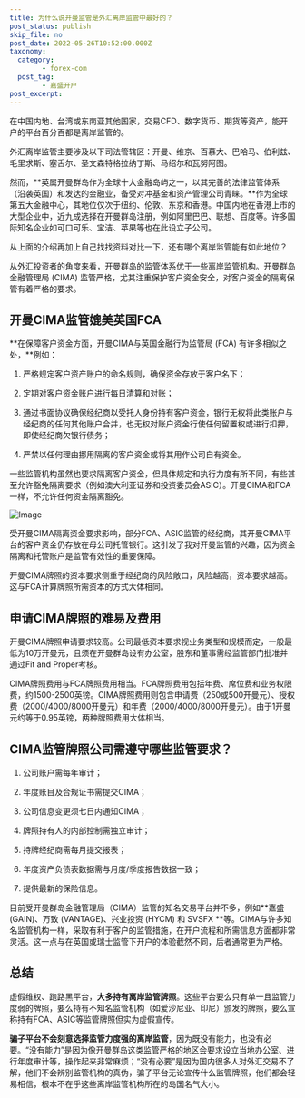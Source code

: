 ```yaml
---
title: 为什么说开曼监管是外汇离岸监管中最好的？
post_status: publish
skip_file: no
post_date: 2022-05-26T10:52:00.000Z
taxonomy:
  category:
        - forex-com
  post_tag:
        - 嘉盛开户
post_excerpt: 
---
```

在中国内地、台湾或东南亚其他国家，交易CFD、数字货币、期货等资产，能开户的平台百分百都是离岸监管的。

外汇离岸监管主要涉及以下司法管辖区：开曼、维京、百慕大、巴哈马、伯利兹、毛里求斯、塞舌尔、圣文森特格拉纳丁斯、马绍尔和瓦努阿图。

然而，**英属开曼群岛作为全球十大金融岛屿之一，以其完善的法律监管体系（沿袭英国）和发达的金融业，备受对冲基金和资产管理公司青睐。**作为全球第五大金融中心，其地位仅次于纽约、伦敦、东京和香港。中国内地在香港上市的大型企业中，近九成选择在开曼群岛注册，例如阿里巴巴、联想、百度等。许多国际知名企业如可口可乐、宝洁、苹果等也在此设立子公司。

从上面的介绍再加上自己找找资料对比一下，还有哪个离岸监管能有如此地位？

从外汇投资者的角度来看，开曼群岛的监管体系优于一些离岸监管机构。开曼群岛金融管理局 (CIMA) 监管严格，尤其注重保护客户资金安全，对客户资金的隔离保管有着严格的要求。

## 开曼CIMA监管媲美英国FCA

**在保障客户资金方面，开曼CIMA与英国金融行为监管局 (FCA) 有许多相似之处，**例如：

1. 严格规定客户资产账户的命名规则，确保资金存放于客户名下；

1. 定期对客户资金账户进行每日清算和对账；

1. 通过书面协议确保经纪商以受托人身份持有客户资金，银行无权将此类账户与经纪商的任何其他账户合并，也无权对账户资金行使任何留置权或进行扣押，即使经纪商欠银行债务；

1. 严禁以任何理由挪用隔离的客户资金或将其用作公司自有资金。

一些监管机构虽然也要求隔离客户资金，但具体规定和执行力度有所不同，有些甚至允许豁免隔离要求（例如澳大利亚证券和投资委员会ASIC）。开曼CIMA和FCA一样，不允许任何资金隔离豁免。

![Image](https://prod-files-secure.s3.us-west-2.amazonaws.com/39ed1227-6d7d-4570-be36-9ccd4a2c4241/bd849744-3fcb-4a37-8312-357962c8f065/image.png?X-Amz-Algorithm=AWS4-HMAC-SHA256&X-Amz-Content-Sha256=UNSIGNED-PAYLOAD&X-Amz-Credential=ASIAZI2LB466WPQZZG3H%2F20250321%2Fus-west-2%2Fs3%2Faws4_request&X-Amz-Date=20250321T041357Z&X-Amz-Expires=3600&X-Amz-Security-Token=IQoJb3JpZ2luX2VjEEQaCXVzLXdlc3QtMiJGMEQCIE0ksFhKIybHQAXuRuPWu%2FRclETCbL6UaA2d8cQyaONoAiB7rBstcXVhjP9UJQr%2B41CGXQ%2FUYI6yiAyKuiLFjVJR3yqIBAic%2F%2F%2F%2F%2F%2F%2F%2F%2F%2F8BEAAaDDYzNzQyMzE4MzgwNSIMfdkCJ3y%2B7nEiLgXIKtwD4hFRZqCDUQ7dFxfM1R%2FF2NmK%2Bc9G5B89sOqypSRtTwiz5g9WHHz0jmYgBxSzdE8mB%2Fp1pu6V3sZ38IhROkTIluMtkh5yorpQAtr4tWjx5DFTfoqt%2BBY9XkQWQq4VjsoP9LtOCCGRi7yI1RFb%2B7Cz96727fh6zdhucYchIoxNe6m3a8DmnrIR%2FJXuYXfFyEYFp0U892Sh0UnVQT%2FlMYSzfJ2JXqMn3DvyrgjyjC0jvqw2LPbqf7qyO2qb5BSpB68cilcjquaQA%2BrM7q89%2BZTHzPpubCAVKnGAKeeipkbfY5MQ1wQ7n73Vdq%2FTNTl9CInIquTs2q%2Bp0rv3azJTfFpcouRU42FwVUE5TmsYJXTQ795hMRpUjweZab5SbGSRdJy0hCLjMLRtLuwJMn81rmuP8ASEzqZNcxXpLOwN8TVKgp8kkoh0rKQV8hWUefnDF2t2iIjc1BnoJUCiHtNmzROD4JVAGs4t8KgHuCS2OQAKO965Z0xaCBLmT0MUHMhlaVOszchoib1%2FtM6KenRUy9Fft0su1J7WSxNkRgpvB46OOTYiY%2FrYLXKcev6jFbXrKHPxStgTC0LEtVufuDuwmRgp%2F31SiA5vNF%2FtPnHUeshOhiURvVM%2FyXXcEqkHE38wmrfzvgY6pgG0geN18uLauHptdf2y9e9t23yhbV4OfmMxqT7vkEICk16wTsCJpT4IXdylxLf1I%2B%2FUS7l7TFwfgM6McNt0Mo1pWqyyyfI9AO0yjUoEun9NUaqi1s98dKq%2FhhQeSv0fLWdwVsAcsN5D5sXsG4B8Jw2Jx%2BK1aypM7Pyl2ZfPT1NO4vC2zB8M8WyawTjW1N%2F5Fvc%2FQjjLGm4h5yGL%2FpEYdZzulCtiS59x&X-Amz-Signature=ae13f0611fd241397309f8c01105f8ddae8da3711b09698ada891464e6054cd1&X-Amz-SignedHeaders=host&x-id=GetObject)

受开曼CIMA隔离资金要求影响，部分FCA、ASIC监管的经纪商，其开曼CIMA平台的客户资金仍存放在母公司托管银行。这引发了我对开曼监管的兴趣，因为资金隔离和托管账户是监管有效性的重要保障。

开曼CIMA牌照的资本要求侧重于经纪商的风险敞口，风险越高，资本要求越高。这与FCA计算牌照所需资本的方式大体相同。

## **申请CIMA牌照的难易及费用**

开曼CIMA牌照申请要求较高。公司最低资本要求视业务类型和规模而定，一般最低为10万开曼元，且须在开曼群岛设有办公室，股东和董事需经监管部门批准并通过Fit and Proper考核。

CIMA牌照费用与FCA牌照费用相当。FCA牌照费用包括年费、席位费和业务权限费，约1500-2500英镑。CIMA牌照费用则包含申请费（250或500开曼元）、授权费（2000/4000/8000开曼元）和年费（2000/4000/8000开曼元）。由于1开曼元约等于0.95英镑，两种牌照费用大体相当。

## CIMA监管牌照公司需遵守哪些监管要求？

1. 公司账户需每年审计；

1. 年度账目及合规证书需提交CIMA；

1. 公司信息变更须七日内通知CIMA；

1. 牌照持有人的内部控制需独立审计；

1. 持牌经纪商需每月提交报表；

1. 年度资产负债表数据需与月度/季度报告数据一致；

1. 提供最新的保险信息。

目前受开曼群岛金融管理局（CIMA）监管的知名交易平台并不多，例如**嘉盛 (GAIN)、万致 (VANTAGE)、兴业投资 (HYCM) 和 SVSFX **等。CIMA与许多知名监管机构一样，采取有利于客户的监管措施，在开户流程和所需信息方面都非常灵活。这一点与在英国或瑞士监管下开户的体验截然不同，后者通常更为严格。

## 总结

虚假维权、跑路黑平台，**大多持有离岸监管牌照**。这些平台要么只有单一且监管力度弱的牌照，要么持有不知名监管机构（如爱沙尼亚、印尼）颁发的牌照，要么宣称持有FCA、ASIC等监管牌照但实为虚假宣传。

**骗子平台不会刻意选择监管力度强的离岸监管**，因为既没有能力，也没有必要。“没有能力”是因为像开曼群岛这类监管严格的地区会要求设立当地办公室、进行年度审计等，操作起来非常麻烦；“没有必要”是因为国内很多人对外汇交易不了解，他们不会辨别监管机构的真伪，骗子平台无论宣传什么监管牌照，他们都会轻易相信，根本不在乎这些离岸监管机构所在的岛国名气大小。